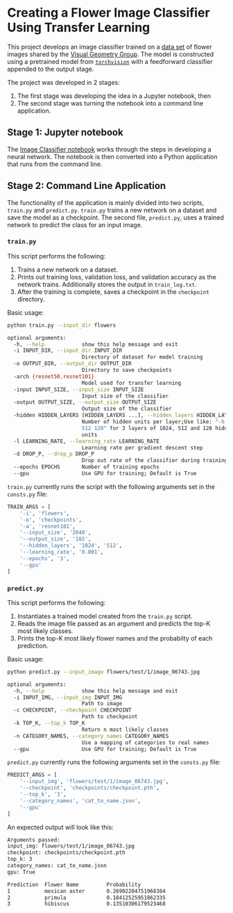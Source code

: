 # Creating a Flower Image Classifier Using Transfer Learning

This project develops an image classifier trained on a [data set](http://www.robots.ox.ac.uk/~vgg/data/flowers/102/index.html) of flower images shared by the [Visual Geometry Group](http://www.robots.ox.ac.uk/~vgg/).  The model is constructed using a pretrained model from [`torchvision`](https://pytorch.org/docs/stable/torchvision/models.html) with a feedforward classifier appended to the output stage.

The project was developed in 2 stages:
1. The first stage was developing the idea in a Jupyter notebook, then
2. The second stage was turning the notebook into a command line application.

## Stage 1: Jupyter notebook

The [Image Classifier notebook](notebook/image_classifier.ipynb) works through the steps in developing a neural network.  The notebook is then converted into a Python application that runs from the command line.

## Stage 2: Command Line Application

The functionality of the application is mainly divided into two scripts, `train.py` and `predict.py`.  `train.py` trains a new network on a dataset and save the model as a checkpoint.  The second file, `predict.py`, uses a trained network to predict the class for an input image.

### `train.py`

This script performs the following:

1. Trains a new network on a dataset.
2. Prints out training loss, validation loss, and validation accuracy as the network trains.  Additionally stores the output in `train_log.txt`.
3. After the training is complete, saves a checkpoint in the `checkpoint` directory.

Basic usage:

```bash
python train.py --input_dir flowers

optional arguments:
  -h, --help            show this help message and exit
  -i INPUT_DIR, --input_dir INPUT_DIR
                        Directory of dataset for model training
  -o OUTPUT_DIR, --output_dir OUTPUT_DIR
                        Directory to save checkpoints
  -arch {resnet50,resnet101}
                        Model used for transfer learning
  -input INPUT_SIZE, --input_size INPUT_SIZE
                        Input size of the classifier
  -output OUTPUT_SIZE, --output_size OUTPUT_SIZE
                        Output size of the classifier
  -hidden HIDDEN_LAYERS [HIDDEN_LAYERS ...], --hidden_layers HIDDEN_LAYERS [HIDDEN_LAYERS ...]
                        Number of hidden units per layer;Use like: "-h 1024
                        512 128" for 3 layers of 1024, 512 and 128 hidden
                        units
  -l LEARNING_RATE, --learning_rate LEARNING_RATE
                        Learning rate per gradient descent step
  -d DROP_P, --drop_p DROP_P
                        Drop out rate of the classifier during training
  --epochs EPOCHS       Number of training epochs
  --gpu                 Use GPU for training; Default is True
```

`train.py` currently runs the script with the following arguments set in the `consts.py` file:

```python
TRAIN_ARGS = [
    '-i', 'flowers',
    '-o', 'checkpoints',
    '-a', 'resnet101',
    '--input_size', '2048',
    '--output_size', '102',
    '--hidden_layers', '1024', '512',
    '--learning_rate', '0.001',
    '--epochs', '3',
    '--gpu'
]
```

### `predict.py`

This script performs the following:

1. Instantiates a trained model created from the `train.py` script.
2. Reads the image file passed as an argument and predicts the top-K most likely classes.
3. Prints the top-K most likely flower names and the probabilty of each prediction.

Basic usage:

```bash
python predict.py --input_image flowers/test/1/image_06743.jpg

optional arguments:
  -h, --help            show this help message and exit
  -i INPUT_IMG, --input_img INPUT_IMG
                        Path to image
  -c CHECKPOINT, --checkpoint CHECKPOINT
                        Path to checkpoint
  -k TOP_K, --top_k TOP_K
                        Return n most likely classes
  -n CATEGORY_NAMES, --category_names CATEGORY_NAMES
                        Use a mapping of categories to real names
  --gpu                 Use GPU for training; Default is True
```

`predict.py` currently runs the following arguments set in the `consts.py` file:

```python
PREDICT_ARGS = [
    '--input_img', 'flowers/test/1/image_06743.jpg',
    '--checkpoint', 'checkpoints/checkpoint.pth',
    '--top_k', '3',
    '--category_names', 'cat_to_name.json',
    '--gpu'
]
```

An expected output will look like this:

```bash
Arguments passed:
input_img: flowers/test/1/image_06743.jpg
checkpoint: checkpoints/checkpoint.pth
top_k: 3
category_names: cat_to_name.json
gpu: True

Prediction  Flower Name         Probability
1           mexican aster       0.26902204751968384
2           primula             0.18412525951862335
3           hibiscus            0.13510306179523468
```
